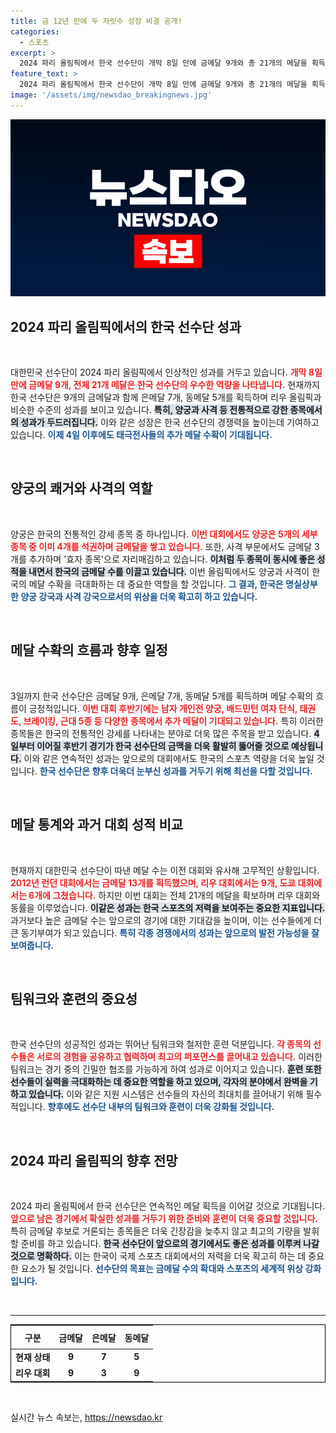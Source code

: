 ```yaml
---
title: 금 12년 만에 두 자릿수 성장 비결 공개!
categories:
  - 스포츠
excerpt: >
  2024 파리 올림픽에서 한국 선수단이 개막 8일 만에 금메달 9개와 총 21개의 메달을 획득하며 두 자릿수 금메달에 도전 중입니다. 양궁, 사격, 펜싱이 놀라운 성적을 이끌며 이번 Olympics 기대감을 증폭시키고 있습니다!
feature_text: >
  2024 파리 올림픽에서 한국 선수단이 개막 8일 만에 금메달 9개와 총 21개의 메달을 획득하며 두 자릿수 금메달에 도전 중입니다. 양궁, 사격, 펜싱이 놀라운 성적을 이끌며 이번 Olympics 기대감을 증폭시키고 있습니다!
image: '/assets/img/newsdao_breakingnews.jpg'
---
```


<p><img src="/assets/img/newsdao_breakingnews.jpg" alt="implanttips 속보" /></p>

<h2 data-ke-size="size26">2024 파리 올림픽에서의 한국 선수단 성과</h2>

<p data-ke-size="size16">&nbsp;</p>

<p>대한민국 선수단이 2024 파리 올림픽에서 인상적인 성과를 거두고 있습니다. <b><span style="color: #ee2323;">개막 8일 만에 금메달 9개, 전체 21개 메달은 한국 선수단의 우수한 역량을 나타냅니다.</span></b> 현재까지 한국 선수단은 9개의 금메달과 함께 은메달 7개, 동메달 5개를 획득하며 리우 올림픽과 비슷한 수준의 성과를 보이고 있습니다. <b><span style="background-color: #21538527;">특히, 양궁과 사격 등 전통적으로 강한 종목에서의 성과가 두드러집니다.</span></b> 이와 같은 성장은 한국 선수단의 경쟁력을 높이는데 기여하고 있습니다. <b><span style="color: #1a5490;">이제 4일 이후에도 태극전사들의 추가 메달 수확이 기대됩니다.</span></b></p>

<p data-ke-size="size16">&nbsp;</p>

<h2 data-ke-size="size26">양궁의 쾌거와 사격의 역할</h2>

<p data-ke-size="size16">&nbsp;</p>

<p>양궁은 한국의 전통적인 강세 종목 중 하나입니다. <b><span style="color: #ee2323;">이번 대회에서도 양궁은 5개의 세부 종목 중 이미 4개를 석권하며 금메달을 쌓고 있습니다.</span></b> 또한, 사격 부문에서도 금메달 3개를 추가하며 '효자 종목'으로 자리매김하고 있습니다. <b><span style="background-color: #21538527;">이처럼 두 종목이 동시에 좋은 성적을 내면서 한국의 금메달 수를 이끌고 있습니다.</span></b> 이번 올림픽에서도 양궁과 사격이 한국의 메달 수확을 극대화하는 데 중요한 역할을 할 것입니다. <b><span style="color: #1a5490;">그 결과, 한국은 명실상부한 양궁 강국과 사격 강국으로서의 위상을 더욱 확고히 하고 있습니다.</span></b></p>

<p data-ke-size="size16">&nbsp;</p>

<h2 data-ke-size="size26">메달 수확의 흐름과 향후 일정</h2>

<p data-ke-size="size16">&nbsp;</p>

<p>3일까지 한국 선수단은 금메달 9개, 은메달 7개, 동메달 5개를 획득하며 메달 수확의 흐름이 긍정적입니다. <b><span style="color: #ee2323;">이번 대회 후반기에는 남자 개인전 양궁, 배드민턴 여자 단식, 태권도, 브레이킹, 근대 5종 등 다양한 종목에서 추가 메달이 기대되고 있습니다.</span></b> 특히 이러한 종목들은 한국의 전통적인 강세를 나타내는 분야로 더욱 많은 주목을 받고 있습니다. <b><span style="background-color: #21538527;">4일부터 이어질 후반기 경기가 한국 선수단의 금맥을 더욱 활발히 뚫어줄 것으로 예상됩니다.</span></b> 이와 같은 연속적인 성과는 앞으로의 대회에서도 한국의 스포츠 역량을 더욱 높일 것입니다. <b><span style="color: #1a5490;">한국 선수단은 향후 더욱더 눈부신 성과를 거두기 위해 최선을 다할 것입니다.</span></b></p>

<p data-ke-size="size16">&nbsp;</p>

<h2 data-ke-size="size26">메달 통계와 과거 대회 성적 비교</h2>

<p data-ke-size="size16">&nbsp;</p>

<p>현재까지 대한민국 선수단이 따낸 메달 수는 이전 대회와 유사해 고무적인 상황입니다. <b><span style="color: #ee2323;">2012년 런던 대회에서는 금메달 13개를 획득했으며, 리우 대회에서는 9개, 도쿄 대회에서는 6개에 그쳤습니다.</span></b> 하지만 이번 대회는 전체 21개의 메달을 확보하며 리우 대회와 동률을 이루었습니다. <b><span style="background-color: #21538527;">이같은 성과는 한국 스포츠의 저력을 보여주는 중요한 지표입니다.</span></b> 과거보다 높은 금메달 수는 앞으로의 경기에 대한 기대감을 높이며, 이는 선수들에게 더 큰 동기부여가 되고 있습니다. <b><span style="color: #1a5490;">특히 각종 경쟁에서의 성과는 앞으로의 발전 가능성을 잘 보여줍니다.</span></b></p>

<p data-ke-size="size16">&nbsp;</p>

<h2 data-ke-size="size26">팀워크와 훈련의 중요성</h2>

<p data-ke-size="size16">&nbsp;</p>

<p>한국 선수단의 성공적인 성과는 뛰어난 팀워크와 철저한 훈련 덕분입니다. <b><span style="color: #ee2323;">각 종목의 선수들은 서로의 경험을 공유하고 협력하며 최고의 퍼포먼스를 끌어내고 있습니다.</span></b> 이러한 팀워크는 경기 중의 긴밀한 협조를 가능하게 하여 성과로 이어지고 있습니다. <b><span style="background-color: #21538527;">훈련 또한 선수들이 실력을 극대화하는 데 중요한 역할을 하고 있으며, 각자의 분야에서 완벽을 기하고 있습니다.</span></b> 이와 같은 지원 시스템은 선수들의 자신의 최대치를 끌어내기 위해 필수적입니다. <b><span style="color: #1a5490;">향후에도 선수단 내부의 팀워크와 훈련이 더욱 강화될 것입니다.</span></b></p>

<p data-ke-size="size16">&nbsp;</p>

<h2 data-ke-size="size26">2024 파리 올림픽의 향후 전망</h2>

<p data-ke-size="size16">&nbsp;</p>

<p>2024 파리 올림픽에서 한국 선수단은 연속적인 메달 획득을 이어갈 것으로 기대됩니다. <b><span style="color: #ee2323;">앞으로 남은 경기에서 확실한 성과를 거두기 위한 준비와 훈련이 더욱 중요할 것입니다.</span></b> 특히 금메달 후보로 거론되는 종목들은 더욱 긴장감을 늦추지 않고 최고의 기량을 발휘할 준비를 하고 있습니다. <b><span style="background-color: #21538527;">한국 선수단이 앞으로의 경기에서도 좋은 성과를 이루켜 나갈 것으로 명확하다.</span></b> 이는 한국이 국제 스포츠 대회에서의 저력을 더욱 확고히 하는 데 중요한 요소가 될 것입니다. <b><span style="color: #1a5490;">선수단의 목표는 금메달 수의 확대와 스포츠의 세계적 위상 강화입니다.</span></b></p>

<p data-ke-size="size16">&nbsp;</p>

<hr>

<table style="border: 1px solid black; width: 100%;">
    <thead>
        <tr>
            <th style="text-align: center; height: 30px;"><b>구분</b></th>
            <th style="text-align: center; height: 30px;"><b>금메달</b></th>
            <th style="text-align: center; height: 30px;"><b>은메달</b></th>
            <th style="text-align: center; height: 30px;"><b>동메달</b></th>
        </tr>
    </thead>
    <tbody>
        <tr>
            <td style="text-align: center; height: 17px;"><b>현재 상태</b></td>
            <td style="text-align: center; height: 17px;"><b>9</b></td>
            <td style="text-align: center; height: 17px;"><b>7</b></td>
            <td style="text-align: center; height: 17px;"><b>5</b></td>
        </tr>
        <tr>
            <td style="text-align: center; height: 17px;"><b>리우 대회</b></td>
            <td style="text-align: center; height: 17px;"><b>9</b></td>
            <td style="text-align: center; height: 17px;"><b>3</b></td>
            <td style="text-align: center; height: 17px;"><b>9</b></td>
        </tr>
    </tbody>
</table>

<p data-ke-size="size16">&nbsp;</p>
실시간 뉴스 속보는, <a href="https://newsdao.kr" rel="dofollow">https://newsdao.kr</a>


